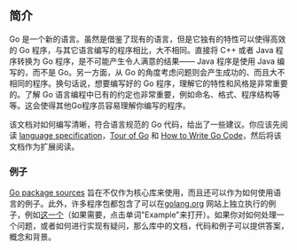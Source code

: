 ## 简介
Go 是一个新的语言。虽然是借鉴了现有的语言，但是它独有的特性可以使得高效的 Go 程序，与其它语言编写的程序相比，大不相同。直接将 C++ 或者 Java 程序转换为 Go 程序，是不可能产生令人满意的结果—— Java 程序是使用 Java 编写的，而不是 Go。另一方面，从 Go 的角度考虑问题则会产生成功的、而且大不相同的程序。换句话说，想要编写好的 Go 程序，理解它的特性和风格是非常重要的。了解 Go 语言编程中已有的约定也非常重要，例如命名、格式、程序结构等等。这会使得其他Go程序员容易理解你编写的程序。

该文档对如何编写清晰，符合语言规范的 Go 代码，给出了一些建议。你应该先阅读 [language specification](http://localhost:6060/ref/spec)，[Tour of Go](http://tour.golang.org/) 和 [How to Write Go Code](http://localhost:6060/doc/code.html)，然后将该文档作为扩展阅读。

### 例子
[Go package sources](https://golang.org/src/) 旨在不仅作为核心库来使用，而且还可以作为如何使用语言的例子。此外，许多程序包都包含了可以在[golang.org](http://golang.org/) 网站上独立执行的例子，例如[这一个](http://golang.org/pkg/strings/#example_Map)（如果需要，点击单词"Example"来打开）。如果你对如何处理一个问题，或者如何进行实现有疑问，那么库中的文档，代码和例子可以提供答案，概念和背景。
